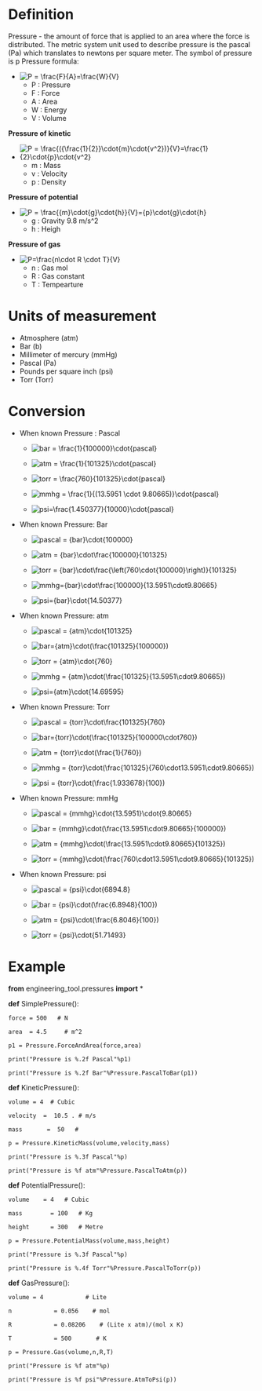 # Definition
Pressure - the amount of force that is applied to an area where the force is distributed. The metric system unit used to describe pressure is the pascal (Pa) which translates to newtons per square meter. The symbol of pressure is p
Pressure formula:

- ![P = \frac{F}{A}=\frac{W}{V}](https://latex.codecogs.com/svg.latex?P%20=%20\frac{F}{A}=\frac{W}{V})
    - P : Pressure
    - F  : Force
    - A : Area
    - W : Energy
    - V : Volume
	
**Pressure of kinetic**
- ![P = \frac{({\frac{1}{2}}\cdot{m}\cdot{v^2})}{V}=\frac{1}{2}\cdot{p}\cdot{v^2}](https://latex.codecogs.com/svg.latex?P%20=%20\frac{({\frac{1}{2}}\cdot{m}\cdot{v^2})}{V}=\frac{1}{2}\cdot{p}\cdot{v^2})
    - m : Mass
    - v : Velocity
    - p : Density
	
**Pressure of potential**
- ![P = \frac{{m}\cdot{g}\cdot{h}}{V}={p}\cdot{g}\cdot{h}](https://latex.codecogs.com/svg.latex?P%20=%20\frac{{m}\cdot{g}\cdot{h}}{V}={p}\cdot{g}\cdot{h})
    - g  : Gravity 9.8 m/s^2
    - h  : Heigh

**Pressure of gas**
- ![P=\frac{n\cdot R \cdot T}{V}](https://latex.codecogs.com/svg.latex?P=\frac{n\cdot%20R%20\cdot%20T}{V})
	- n : Gas mol
	- R : Gas constant
	- T : Tempearture

# Units of measurement
- Atmosphere (atm) 
- Bar (b) 
- Millimeter of mercury (mmHg)  
- Pascal (Pa)
- Pounds per square inch (psi)
- Torr (Torr)

# Conversion
- When known Pressure : Pascal
    - ![bar = \frac{1}{100000}\cdot{pascal}](https://latex.codecogs.com/svg.latex?bar%20=%20\frac{1}{100000}\cdot{pascal})

    - ![atm = \frac{1}{101325}\cdot{pascal}](https://latex.codecogs.com/svg.latex?atm%20=%20\frac{1}{101325}\cdot{pascal})

    - ![torr = \frac{760}{101325}\cdot{pascal}](https://latex.codecogs.com/svg.latex?torr%20=%20\frac{760}{101325}\cdot{pascal})

    - ![mmhg = \frac{1}{(13.5951 \cdot 9.80665)}\cdot{pascal}](https://latex.codecogs.com/svg.latex?mmhg%20=%20\frac{1}{(13.5951%20\cdot%209.80665)}\cdot{pascal})

    - ![psi=\frac{1.450377}{10000}\cdot{pascal}](https://latex.codecogs.com/svg.latex?psi=\frac{1.450377}{10000}\cdot{pascal})	
- When known Pressure: Bar
    - ![pascal = {bar}\cdot{100000}](https://latex.codecogs.com/svg.latex?pascal%20=%20{bar}\cdot{100000})

    - ![atm     = {bar}\cdot\frac{100000}{101325}](https://latex.codecogs.com/svg.latex?atm%20=%20{bar}\cdot\frac{100000}{101325})

    - ![torr = {bar}\cdot\frac{\left(760\cdot{100000}\right)}{101325}](https://latex.codecogs.com/svg.latex?torr%20=%20{bar}\cdot\frac{\left(760\cdot{100000}\right)}{101325})

    - ![mmhg={bar}\cdot\frac{100000}{13.5951\cdot9.80665}](https://latex.codecogs.com/svg.latex?mmhg={bar}\cdot\frac{100000}{13.5951\cdot9.80665})

    - ![psi={bar}\cdot{14.50377}](https://latex.codecogs.com/svg.latex?psi={bar}\cdot{14.50377})

- When known Pressure: atm
    - ![pascal = {atm}\cdot{101325}](https://latex.codecogs.com/svg.latex?pascal%20=%20{atm}\cdot{101325})

    - ![bar={atm}\cdot(\frac{101325}{100000})](https://latex.codecogs.com/svg.latex?bar={atm}\cdot(\frac{101325}{100000}))

    - ![torr = {atm}\cdot{760}](https://latex.codecogs.com/svg.latex?torr%20=%20{atm}\cdot{760})

    - ![mmhg = {atm}\cdot(\frac{101325}{13.5951\cdot9.80665})](https://latex.codecogs.com/svg.latex?mmhg%20=%20{atm}\cdot(\frac{101325}{13.5951\cdot9.80665}))

    - ![psi={atm}\cdot{14.69595}](https://latex.codecogs.com/svg.latex?psi={atm}\cdot{14.69595})
- When known Pressure: Torr
    - ![pascal = {torr}\cdot\frac{101325}{760}](https://latex.codecogs.com/svg.latex?pascal%20=%20{torr}\cdot\frac{101325}{760})

    - ![bar={torr}\cdot(\frac{101325}{100000\cdot760})](https://latex.codecogs.com/svg.latex?bar={torr}\cdot(\frac{101325}{100000\cdot760}))

    - ![atm = {torr}\cdot(\frac{1}{760})](https://latex.codecogs.com/svg.latex?atm%20=%20{torr}\cdot(\frac{1}{760}))

    - ![mmhg = {torr}\cdot(\frac{101325}{760\cdot13.5951\cdot9.80665})](https://latex.codecogs.com/svg.latex?mmhg%20=%20{torr}\cdot(\frac{101325}{760\cdot13.5951\cdot9.80665}))

    - ![psi = {torr}\cdot(\frac{1.933678}{100})](https://latex.codecogs.com/svg.latex?psi%20=%20{torr}\cdot(\frac{1.933678}{100}))
- When known Pressure: mmHg
    - ![pascal = {mmhg}\cdot{13.5951}\cdot{9.80665}](https://latex.codecogs.com/svg.latex?pascal%20=%20{mmhg}\cdot{13.5951}\cdot{9.80665})

    - ![bar = {mmhg}\cdot(\frac{13.5951\cdot9.80665}{100000})](https://latex.codecogs.com/svg.latex?bar%20=%20{mmhg}\cdot(\frac{13.5951\cdot9.80665}{100000}))

    - ![atm = {mmhg}\cdot(\frac{13.5951\cdot9.80665}{101325})](https://latex.codecogs.com/svg.latex?atm%20=%20{mmhg}\cdot(\frac{13.5951\cdot9.80665}{101325}))

    - ![torr = {mmhg}\cdot(\frac{760\cdot13.5951\cdot9.80665}{101325})](https://latex.codecogs.com/svg.latex?torr%20=%20{mmhg}\cdot(\frac{760\cdot13.5951\cdot9.80665}{101325}))
- When known Pressure: psi
    - ![pascal = {psi}\cdot{6894.8}](https://latex.codecogs.com/svg.latex?pascal%20=%20{psi}\cdot{6894.8})

    - ![bar = {psi}\cdot(\frac{6.8948}{100})](https://latex.codecogs.com/svg.latex?bar%20=%20{psi}\cdot(\frac{6.8948}{100}))

    - ![atm = {psi}\cdot(\frac{6.8046}{100})](https://latex.codecogs.com/svg.latex?atm%20=%20{psi}\cdot(\frac{6.8046}{100}))

    - ![torr = {psi}\cdot{51.71493}](https://latex.codecogs.com/svg.latex?torr%20=%20{psi}\cdot{51.71493})

# Example

**from** engineering_tool.pressures **import** *

**def** SimplePressure():

    force = 500   # N

	area  = 4.5     # m^2

	p1 = Pressure.ForceAndArea(force,area)

	print("Pressure is %.2f Pascal"%p1)

	print("Pressure is %.2f Bar"%Pressure.PascalToBar(p1))

**def** KineticPressure():

	volume = 4  # Cubic

	velocity  =  10.5 . # m/s

	mass       =  50   # 
    
	p = Pressure.KineticMass(volume,velocity,mass)

	print("Pressure is %.3f Pascal"%p)

	print("Pressure is %f atm"%Pressure.PascalToAtm(p))

**def** PotentialPressure():

	volume    = 4   # Cubic

	mass        = 100   # Kg

	height      = 300   # Metre

	p = Pressure.PotentialMass(volume,mass,height)

	print("Pressure is %.3f Pascal"%p)

	print("Pressure is %.4f Torr"%Pressure.PascalToTorr(p))
	
**def** GasPressure():

	volume = 4            # Lite

	n            = 0.056    # mol	

	R            = 0.08206    # (Lite x atm)/(mol x K)

	T            = 500       # K

	p = Pressure.Gas(volume,n,R,T)

	print("Pressure is %f atm"%p)

	print("Pressure is %f psi"%Pressure.AtmToPsi(p))


